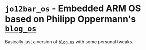 # `jo12bar_os` - Embedded ARM OS based on Philipp Oppermann's [`blog_os`][blog_os_link]

Basically just a version of [`blog_os`][blog_os_link] with some personal tweaks.

[blog_os_link]: https://os.phil-opp.com/
